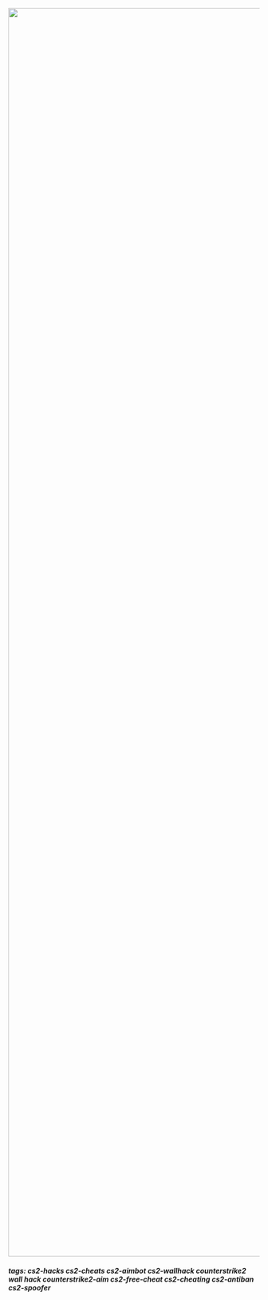 
[<img src="https://github.com/HacksCoding/cs2-hacks/blob/main/image.png" width="2500"/>](https://cutt.ly/AwbQ9M0l)
##### tags: cs2-hacks cs2-cheats cs2-aimbot cs2-wallhack counterstrike2 wall hack counterstrike2-aim cs2-free-cheat cs2-cheating cs2-antiban cs2-spoofer
